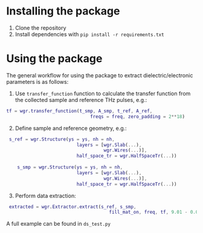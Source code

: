 # Installing the package

1. Clone the repository
2. Install dependencies with `pip install -r requirements.txt`

# Using the package

The general workflow for using the package to extract dielectric/electronic parameters is as follows:

1. Use `transfer_function` function to calculate the transfer function from the collected sample and reference THz pulses, e.g.:
```matlab
tf = wgr.transfer_function(t_smp, A_smp, t_ref, A_ref,
                               freqs = freq, zero_padding = 2**18)
```

2. Define sample and reference geometry, e.g.:

```matlab
 s_ref = wgr.Structure(ys = ys, nh = nh,
                          layers = [wgr.Slab(...),
                                    wgr.Wires(...)],
                          half_space_tr = wgr.HalfSpaceTr(...))
                      
    s_smp = wgr.Structure(ys = ys, nh = nh,
                          layers = [wgr.Slab(...),
                                    wgr.Wires(...)],
                          half_space_tr = wgr.HalfSpaceTr(...))
```


3. Perform data extraction:

```matlab
 extracted = wgr.Extractor.extract(s_ref, s_smp,
                                      fill_mat_on, freq, tf, 9.01 - 0.001*1j)
```



A full example can be found in `ds_test.py`
